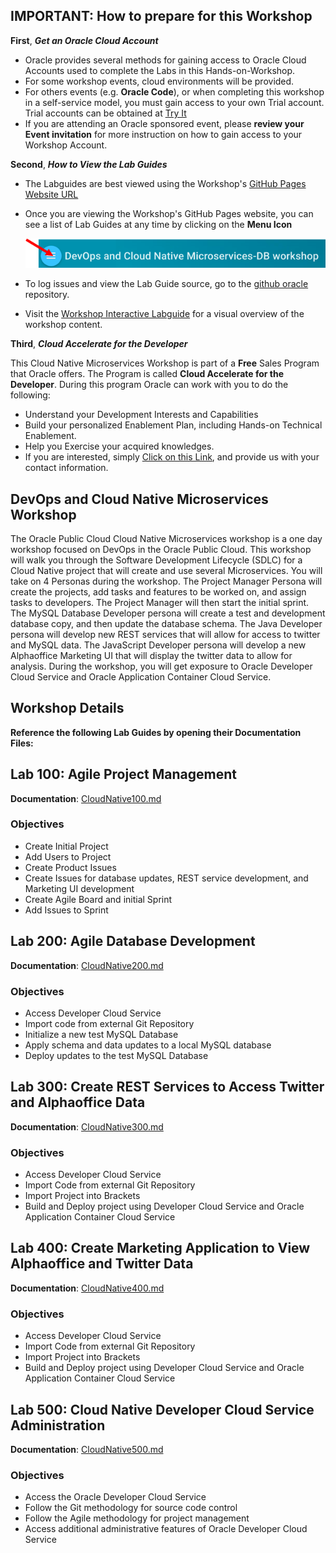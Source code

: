 ## IMPORTANT: How to prepare for this Workshop

**First**, ***Get an Oracle Cloud Account*** 
- Oracle provides several methods for gaining access to Oracle Cloud Accounts used to complete the Labs in this Hands-on-Workshop. 
- For some workshop events, cloud environments will be provided. 
- For others events (e.g. **Oracle Code**), or when completing this workshop in a self-service model, you must gain access to your own Trial account. Trial accounts can be obtained at [Try It](http://cloud.oracle.com/tryit) 
- If you are attending an Oracle sponsored event, please **review your Event invitation** for more instruction on how to gain access to your Workshop Account.

**Second**, ***How to View the Lab Guides***

- The Labguides are best viewed using the Workshop's [GitHub Pages Website URL](https://oracle.github.io/learning-library/workshops/db-devops/) 

- Once you are viewing the Workshop's GitHub Pages website, you can see a list of Lab Guides at any time by clicking on the **Menu Icon**

    ![](images/WorkshopMenu.png)  

- To log issues and view the Lab Guide source, go to the [github oracle](https://github.com/oracle/learning-library/workshops/tree/master/db-devops) repository.

- Visit the [Workshop Interactive Labguide](https://launch.oracle.com/?mysql) for a visual overview of the workshop content. 

**Third**, ***Cloud Accelerate for the Developer***

This Cloud Native Microservices Workshop is part of a **Free** Sales Program that Oracle offers. The Program is called **Cloud Accelerate for the Developer**. During this program Oracle can work with you to do the following:

- Understand your Development Interests and Capabilities
- Build your personalized Enablement Plan, including Hands-on Technical Enablement.
- Help you Exercise your acquired knowledges. 
- If you are interested, simply [Click on this Link](https://launch.oracle.com/?developeraccelerate), and provide us with your contact information. 

## DevOps and Cloud Native Microservices Workshop

The Oracle Public Cloud Cloud Native Microservices workshop is a one day workshop focused on DevOps in the Oracle Public Cloud. This workshop will walk you through the Software Development Lifecycle (SDLC) for a Cloud Native project that will create and use several Microservices. You will take on 4 Personas during the workshop. The Project Manager Persona will create the projects, add tasks and features to be worked on, and assign tasks to developers. The Project Manager will then start the initial sprint. The MySQL Database Developer persona will create a test and development database copy, and then update the database schema. The Java Developer persona will develop new REST services that will allow for access to twitter and MySQL data. The JavaScript Developer persona will develop a new Alphaoffice Marketing UI that will display the twitter data to allow for analysis. During the workshop, you will get exposure to Oracle Developer Cloud Service and Oracle Application Container Cloud Service.

## Workshop Details

**Reference the following Lab Guides by opening their Documentation Files:**

## Lab 100: Agile Project Management

**Documentation**: [CloudNative100.md](CloudNative100.md)

### Objectives

- Create Initial Project
- Add Users to Project
- Create Product Issues
- Create Issues for database updates, REST service development, and Marketing UI development
- Create Agile Board and initial Sprint
- Add Issues to Sprint

## Lab 200: Agile Database Development

**Documentation**: [CloudNative200.md](CloudNative200.md)

### Objectives

- Access Developer Cloud Service
- Import code from external Git Repository
- Initialize a new test MySQL Database
- Apply schema and data updates to a local MySQL database
- Deploy updates to the test MySQL Database

## Lab 300: Create REST Services to Access Twitter and Alphaoffice Data

**Documentation**: [CloudNative300.md](CloudNative300.md)

### Objectives

- Access Developer Cloud Service
- Import Code from external Git Repository
- Import Project into Brackets
- Build and Deploy project using Developer Cloud Service and Oracle Application Container Cloud Service

## Lab 400: Create Marketing Application to View Alphaoffice and Twitter Data

**Documentation**: [CloudNative400.md](CloudNative400.md)

### Objectives

- Access Developer Cloud Service
- Import Code from external Git Repository
- Import Project into Brackets
- Build and Deploy project using Developer Cloud Service and Oracle Application Container Cloud Service

## Lab 500: Cloud Native Developer Cloud Service Administration

**Documentation**: [CloudNative500.md](CloudNative500.md)

### Objectives

- Access the Oracle Developer Cloud Service
- Follow the Git methodology for source code control
- Follow the Agile methodology for project management
- Access additional administrative features of Oracle Developer Cloud Service